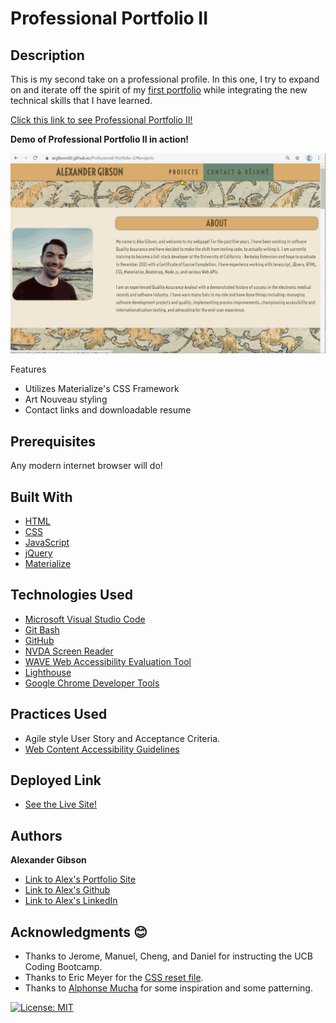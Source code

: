 # Professional Portfolio II
## Description

This is my second take on a professional profile. In this one, I try to expand on and iterate off the spirit of my [first portfolio](https://argibson02.github.io/Professional-Portfolio/) while integrating the new technical skills that I have learned. 

[Click this link to see Professional Portfolio II!](https://argibson02.github.io/Professional-Portfolio-2/)
 <br />

**Demo of Professional Portfolio II in action!**

![Demo of Professional Portfolio II in action](./images/profile-demo.gif)


Features
* Utilizes Materialize's CSS Framework
* Art Nouveau styling
* Contact links and downloadable resume


## Prerequisites
Any modern internet browser will do!

## Built With

* [HTML](https://developer.mozilla.org/en-US/docs/Web/HTML)
* [CSS](https://developer.mozilla.org/en-US/docs/Web/CSS)
* [JavaScript](https://developer.mozilla.org/en-US/docs/Web/JavaScript)
* [jQuery](https://api.jquery.com/)
* [Materialize](https://materializecss.com/)


## Technologies Used

* [Microsoft Visual Studio Code](https://code.visualstudio.com/)
* [Git Bash](https://git-scm.com/downloads)
* [GitHub](https://github.com/)
* [NVDA Screen Reader](https://www.nvaccess.org/)
* [WAVE Web Accessibility Evaluation Tool](https://wave.webaim.org/)
* [Lighthouse](https://developers.google.com/web/tools/lighthouse/)
* [Google Chrome Developer Tools](https://developer.chrome.com/docs/devtools/)

## Practices Used

* Agile style User Story and Acceptance Criteria.
* [Web Content Accessibility Guidelines](https://www.w3.org/WAI/standards-guidelines/wcag/)

## Deployed Link

* [See the Live Site!](https://argibson02.github.io/Professional-Portfolio-2/)

## Authors

**Alexander Gibson** 

- [Link to Alex's Portfolio Site](https://argibson02.github.io/Professional-Portfolio-2/)
- [Link to Alex's Github](https://github.com/argibson02)
- [Link to Alex's LinkedIn](www.linkedin.com/in/alexander-gibson-1b0bb6105)

## Acknowledgments 😊

- Thanks to Jerome, Manuel, Cheng, and Daniel for instructing the UCB Coding Bootcamp.
- Thanks to Eric Meyer for the [CSS reset file](https://meyerweb.com/eric/tools/css/reset/).
- Thanks to [Alphonse Mucha](https://en.wikipedia.org/wiki/Alphonse_Mucha) for some inspiration and some patterning.

[![License: MIT](https://img.shields.io/badge/License-MIT-yellow.svg)](https://opensource.org/licenses/MIT)